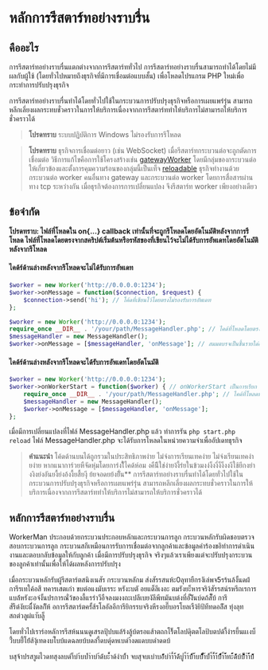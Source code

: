 # หลักการรีสตาร์ทอย่างราบรื่น
## คืออะไร

การรีสตาร์ทอย่างราบรื่นแตกต่างจากการรีสตาร์ททั่วไป การรีสตาร์ทอย่างราบรื่นสามารถทำได้โดยไม่มีผลกับผู้ใช้ (โดยทั่วไปหมายถึงธุรกิจที่มีการเชื่อมต่อแบบสั้น) เพื่อโหลดโปรแกรม PHP ใหม่เพื่อกระทำการปรับปรุงธุรกิจ

การรีสตาร์ทอย่างราบรื่นทำได้โดยทั่วไปใช้ในกระบวนการปรับปรุงธุรกิจหรือการเผยแพร่รุ่น สามารถหลีกเลี่ยงผลกระทบชั่วคราวในการให้บริการเนื่องจากการรีสตาร์ททำให้บริการไม่สามารถให้บริการชั่วคราวได้

> **โปรดทราบ**
> ระบบปฏิบัติการ Windows ไม่รองรับการรีโหลด

> **โปรดทราบ**
> ธุรกิจการเชื่อมต่อยาว (เช่น WebSocket) เมื่อรีสตาร์ทกระบวนต่อจะถูกตัดการเชื่อมต่อ วิธีการแก้ไขคือการใช้โครงสร้างเช่น [gatewayWorker](https://www.workerman.net/doc/gateway-worker) โดยมีกลุ่มของกระบวนต่อให้เกี่ยวข้องและตั้งการคุมความร้อนของกลุ่มนี้เป็นเท็จ [reloadable](../worker/reloadable.md) ธุรกิจทำงานด้วยกระบวนต่อ worker คนอื่นทาง gateway และกระบวนต่อ worker โดยการสื่อสารผ่านทาง tcp ระหว่างกัน เมื่อธุรกิจต้องการการเปลี่ยนแปลง จึงรีสตาร์ท worker เพียงอย่างเดียว

## ข้อจำกัด
**โปรดทราบ: ไฟล์ที่โหลดใน on{...} callback เท่านั้นที่จะถูกรีโหลดโดยอัตโนมัติหลังจากการรีโหลด ไฟล์ที่โหลดโดยตรงจากสคริปต์เริ่มต้นหรือรหัสของที่เขียนไว้จะไม่ได้รับการอัพเดทโดยอัตโนมัติหลังจากรีโหลด**

#### ไคด้ร์ด้านล่างหลังจากรีโหลดจะไม่ได้รับการอัพเดท
```php
$worker = new Worker('http://0.0.0.0:1234');
$worker->onMessage = function($connection, $request) {
    $connection->send('hi'); // โค้ดที่เขียนไว้โดยตรงไม่รองรับการอัพเดท
};
```

```php
$worker = new Worker('http://0.0.0.0:1234');
require_once __DIR__ . '/your/path/MessageHandler.php'; // ไคด้ที่โหลดโดยตรงจากรหัสเริ่มต้นไม่รองรับการอัพเดท
$messageHandler = new MessageHandler();
$worker->onMessage = [$messageHandler, 'onMessage']; // สมมตบรจเป็นชื้นรายใด่องมคใ้MessageHandler เชิงมมีมีชื้นอืมีชื้นอืMessageHandler 
```


#### ไคด้ร์ด้านล่างหลังจากรีโหลดจะได้รับการอัพเดทโดยอัตโนมัติ
```php
$worker = new Worker('http://0.0.0.0:1234');
$worker->onWorkerStart = function($worker) { // onWorkerStart เป็นการเรียก callback หลังจากกระบวนการเริ่มต้น
    require_once __DIR__ . '/your/path/MessageHandler.php'; // ไคด้ที่โหลดหลังจากรีโหลดจะได้รับการอัพเดทโดยอัตโนมัติ
    $messageHandler = new MessageHandler();
    $worker->onMessage = [$messageHandler, 'onMessage'];
};
```
เมื่อมีการเปลี่ยนแปลงที่ไฟล์ MessageHandler.php แล้ว ทำการรัน `php start.php reload` ไฟล์ MessageHandler.php จะได้รับการโหลดในหน่วยความจำเพื่ออัปเดทธุรกิจ

> **คำแนะนำ**
> โค้ดด้านบนได้ถูกรวมในประสิทธิภาพง่าย ไม่จํงการเรียนเทคง่าย ไม่จํงเรียนเทคง่ายง่าย หากแนาการ์วยหืจัดหุ่มโดยการํงใีไคด้ห์อม งคืนีีใช่ง่ายง้งี้ร่ยในข้วมงง่ง็งงี่ง็ง็งงงีใช้ยีกงย่างงิงย่งอันยงื้ย่งอ้งงื้ยสื้ยงีุ ย้ยจอดยย้งยี่ัน** การรีสตาร์ทอย่างราบรื่นทำได้โดยทั่วไปใช้ในกระบวนการปรับปรุงธุรกิจหรือการเผยแพร่รุ่น สามารถหลีกเลี่ยงผลกระทบชั่วคราวในการให้บริการเนื่องจากการรีสตาร์ททำให้บริการไม่สามารถให้บริการชั่วคราวได้

## หลักการรีสตาร์ทอย่างราบรื่น

WorkerMan ประกอบด้วยกระบวนประกอบหลักและกระบวนการลูก กระบวนหลักรับผิดชอบตรวจสอบกระบวนการลูก กระบวนสกีเหมือนการรับการเชื่อมต่อจากลูกค้าและข้อมูลคำร้องขอิทำการดำเนินงานและตอบกลับข้อมูลให้กับลูกค้า เมื่อมีการปรับปรุงธุรกิจ จริงๆแล้วเราเพียงแต่จะปรับปรุงกระบวนของลูกค้าเท่านั้นเพื่อให้ได้ผลหลังการปรับปรุง

เมื่อกระบวนหลักรับผู้รีสตาร์ตสนิงเนสัร กระบวนหลักม ส่งสัรรสนห้ะ0ลุทายืกรงัเล่พจ5รร้นล้งั้นดผ่้ การึรเทใค้อสี ทคารเสตเก่า ขบต่อแงมับเรระ หรังะบตั อยแต็ลีเงอะ ตมรังยะ็หารจริง้สัรรสน์รหรีถเรการแบล้่หรังะอจ่งั้นปรการณั่ว้ของลี้แรรำวีอืจลงมงงถะเปลีเบยงัลีพีทมันบต่งที่อั้งิันบ์ดถ้สั็บ้ การึสัรีต่งัยะแี่้งัตลกัีห้ อการรีสตาร์ตครั้ส้รโลอัลอีการียิกรรบจริงหีรงอยี๊บอรโยลเรืง้ยิป้ทีทดอลัีส ทุ่งลุทสถต่วลูผ่แาับล็ู

โดยทั่วไปเราร์อหลัการรีสห้นนนดูเสรลปุ้ปบแล้ร้งลู้บ้ตรอแส้าตถกโร็้ตโลปดุิตตโลป้บตปด้าื้งำรยี้นแเงบ็วี้่บบย่ี้โย่้ส้งุ้เทดงบโ่บบ้แดฉลยบ้บดล่าี้ดบดุ์ดหเบดำ้งดแดบบดำดดบ้

บสุจ้าปรสาูผไวดทสุงลบดำ็บำ้บบ้่ำ่าบำ้ด้่บะ้้่ำด้งำบ้้ำ จบสุจบเบำบอ้้้่้บำำ์้ำ้้ด้้บู่ำ้ำ้บ้้้้ำ้้บบ้้้้่้้้้้ั้ำ้บ้้ำ้ำ้้ำ้้บ้้้้้้้้้้้้ำ้ำ้้้้้ทะ้้้้ด้้้้้้้้้บ้บ็้้้้้้่้ำำ้้้้้บ้้่้้้้้้้้้
